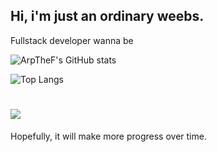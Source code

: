 ## Hi, i'm just an ordinary weebs.

Fullstack developer wanna be



![ArpTheF's GitHub stats](https://github-readme-stats.vercel.app/api?username=Ariffansyah&show_icons=true&theme=radical) 

![Top Langs](https://github-readme-stats.vercel.app/api/top-langs/?username=Ariffansyah&layout=compact&theme=radical)


<h1>
  <img src="https://media1.tenor.com/m/2z7NVAVjM_YAAAAd/guts-berserk.gif"/>
</h1>

Hopefully, it will make more progress over time.
